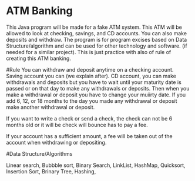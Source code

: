 
# ATM Banking
 This Java program will be made for a fake ATM system. This ATM will be allowed to look at checking, savings, and CD accounts. You can also make deposits and withdraw. The program is for program excises based on Data Structure/algorithm and can be used for other technology and software. (if needed for a similar project). This is just practice with also of rule of creating this ATM banking.

#Rule
You can withdraw and deposit anytime on a checking account. 
Saving account you can (we explain after).
CD account, you can make withdrawals and deposits but you have to wait until your maturity date is passed or on that day to make any withdrawals or deposits. Then when you make a withdrawal or deposit you have to change your muiirty date. If you add 6, 12, or 18 months to the day you made any withdrawal or deposit make another withdrawal or deposit. 

If you want to write a check or send a check, the check can not be 6 months old or it will be check will bounce has to pay a fee. 

If your account has a sufficient amount, a fee will be taken out of the account when withdrawing or depositing. 

#Data Structure/Algorithms

Linear search,
Bubbble sort,
Binary Search,
LinkList,
HashMap,
Quicksort,
Insertion Sort,
Brinary Tree,
Hashing,


